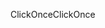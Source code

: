 <span data-ttu-id="536e2-101">ClickOnce</span><span class="sxs-lookup"><span data-stu-id="536e2-101">ClickOnce</span></span>